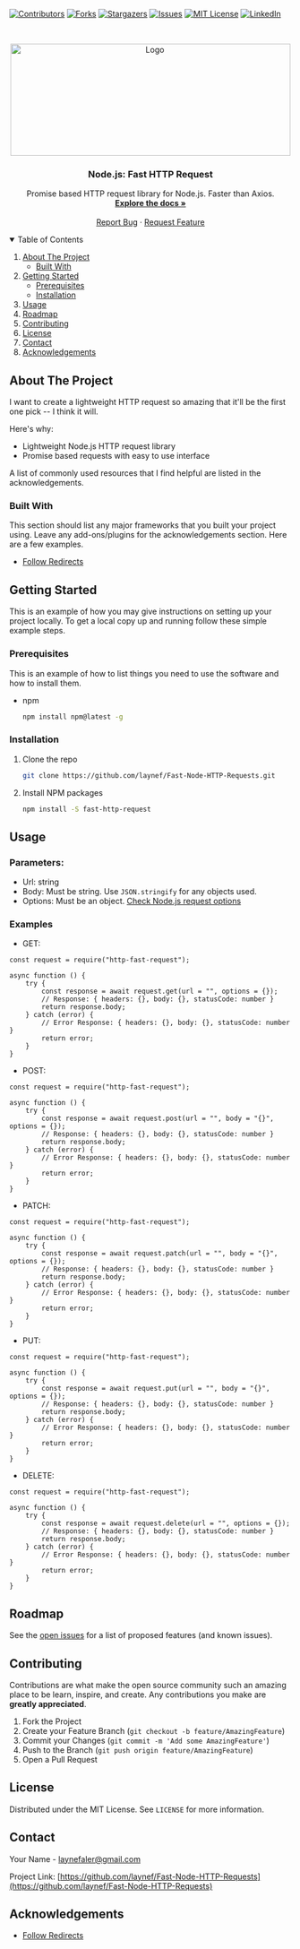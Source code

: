 <!--
*** Thanks for checking out the Best-README-Template. If you have a suggestion
*** that would make this better, please fork the repo and create a pull request
*** or simply open an issue with the tag "enhancement".
*** Thanks again! Now go create something AMAZING! :D
-->



<!-- PROJECT SHIELDS -->
<!--
*** I'm using markdown "reference style" links for readability.
*** Reference links are enclosed in brackets [ ] instead of parentheses ( ).
*** See the bottom of this document for the declaration of the reference variables
*** for contributors-url, forks-url, etc. This is an optional, concise syntax you may use.
*** https://www.markdownguide.org/basic-syntax/#reference-style-links
-->
[![Contributors][contributors-shield]][contributors-url]
[![Forks][forks-shield]][forks-url]
[![Stargazers][stars-shield]][stars-url]
[![Issues][issues-shield]][issues-url]
[![MIT License][license-shield]][license-url]
[![LinkedIn][linkedin-shield]][linkedin-url]



<!-- PROJECT LOGO -->
<br />
<p align="center">
  <a href="https://github.com/laynef/Fast-Node-HTTP-Requests">
    <img src="https://www.hostingadvice.com/wp-content/uploads/2018/09/node-js-logo.jpg" alt="Logo" width="500" height="200">
  </a>

  <h3 align="center">Node.js: Fast HTTP Request</h3>

  <p align="center">
    Promise based HTTP request library for Node.js. Faster than Axios.
    <br />
    <a href="https://github.com/laynef/Fast-Node-HTTP-Requests"><strong>Explore the docs »</strong></a>
    <br />
    <br />
    <a href="https://github.com/laynef/Fast-Node-HTTP-Requests/issues">Report Bug</a>
    ·
    <a href="https://github.com/laynef/Fast-Node-HTTP-Requests/issues">Request Feature</a>
  </p>
</p>



<!-- TABLE OF CONTENTS -->
<details open="open">
  <summary>Table of Contents</summary>
  <ol>
    <li>
      <a href="#about-the-project">About The Project</a>
      <ul>
        <li><a href="#built-with">Built With</a></li>
      </ul>
    </li>
    <li>
      <a href="#getting-started">Getting Started</a>
      <ul>
        <li><a href="#prerequisites">Prerequisites</a></li>
        <li><a href="#installation">Installation</a></li>
      </ul>
    </li>
    <li><a href="#usage">Usage</a></li>
    <li><a href="#roadmap">Roadmap</a></li>
    <li><a href="#contributing">Contributing</a></li>
    <li><a href="#license">License</a></li>
    <li><a href="#contact">Contact</a></li>
    <li><a href="#acknowledgements">Acknowledgements</a></li>
  </ol>
</details>



<!-- ABOUT THE PROJECT -->
## About The Project

I want to create a lightweight HTTP request so amazing that it'll be the first one pick -- I think it will.

Here's why:
* Lightweight Node.js HTTP request library
* Promise based requests with easy to use interface

A list of commonly used resources that I find helpful are listed in the acknowledgements.

### Built With

This section should list any major frameworks that you built your project using. Leave any add-ons/plugins for the acknowledgements section. Here are a few examples.
* [Follow Redirects](https://www.npmjs.com/package/follow-redirects)



<!-- GETTING STARTED -->
## Getting Started

This is an example of how you may give instructions on setting up your project locally.
To get a local copy up and running follow these simple example steps.

### Prerequisites

This is an example of how to list things you need to use the software and how to install them.
* npm
  ```sh
  npm install npm@latest -g
  ```

### Installation

1. Clone the repo
   ```sh
   git clone https://github.com/laynef/Fast-Node-HTTP-Requests.git
   ```
2. Install NPM packages
   ```sh
   npm install -S fast-http-request
   ```



<!-- USAGE EXAMPLES -->
## Usage


### Parameters:

- Url: string
- Body: Must be string. Use `JSON.stringify` for any objects used.
- Options: Must be an object. [Check Node.js request options](https://nodejs.org/dist/latest-v14.x/docs/api/http.html#http_http_request_options_callback)

### Examples

- GET:

```
const request = require("http-fast-request");

async function () {
    try {
        const response = await request.get(url = "", options = {});
        // Response: { headers: {}, body: {}, statusCode: number }
        return response.body;
    } catch (error) {
        // Error Response: { headers: {}, body: {}, statusCode: number }
        return error;
    }
}
```


- POST:

```
const request = require("http-fast-request");

async function () {
    try {
        const response = await request.post(url = "", body = "{}", options = {});
        // Response: { headers: {}, body: {}, statusCode: number }
        return response.body;
    } catch (error) {
        // Error Response: { headers: {}, body: {}, statusCode: number }
        return error;
    }
}
```


- PATCH:

```
const request = require("http-fast-request");

async function () {
    try {
        const response = await request.patch(url = "", body = "{}", options = {});
        // Response: { headers: {}, body: {}, statusCode: number }
        return response.body;
    } catch (error) {
        // Error Response: { headers: {}, body: {}, statusCode: number }
        return error;
    }
}
```


- PUT:

```
const request = require("http-fast-request");

async function () {
    try {
        const response = await request.put(url = "", body = "{}", options = {});
        // Response: { headers: {}, body: {}, statusCode: number }
        return response.body;
    } catch (error) {
        // Error Response: { headers: {}, body: {}, statusCode: number }
        return error;
    }
}
```


- DELETE:

```
const request = require("http-fast-request");

async function () {
    try {
        const response = await request.delete(url = "", options = {});
        // Response: { headers: {}, body: {}, statusCode: number }
        return response.body;
    } catch (error) {
        // Error Response: { headers: {}, body: {}, statusCode: number }
        return error;
    }
}
```

<!-- ROADMAP -->
## Roadmap

See the [open issues](https://github.com/laynef/Fast-Node-HTTP-Requests/issues) for a list of proposed features (and known issues).



<!-- CONTRIBUTING -->
## Contributing

Contributions are what make the open source community such an amazing place to be learn, inspire, and create. Any contributions you make are **greatly appreciated**.

1. Fork the Project
2. Create your Feature Branch (`git checkout -b feature/AmazingFeature`)
3. Commit your Changes (`git commit -m 'Add some AmazingFeature'`)
4. Push to the Branch (`git push origin feature/AmazingFeature`)
5. Open a Pull Request



<!-- LICENSE -->
## License

Distributed under the MIT License. See `LICENSE` for more information.



<!-- CONTACT -->
## Contact

Your Name - laynefaler@gmail.com

Project Link: [https://github.com/laynef/Fast-Node-HTTP-Requests](https://github.com/laynef/Fast-Node-HTTP-Requests)



<!-- ACKNOWLEDGEMENTS -->
## Acknowledgements
* [Follow Redirects](https://github.com/laynef/Fast-Node-HTTP-Requests)



<!-- MARKDOWN LINKS & IMAGES -->
<!-- https://www.markdownguide.org/basic-syntax/#reference-style-links -->
[linkedin-url]: https://linkedin.com/in/laynefaler
[contributors-shield]: https://img.shields.io/github/contributors/othneildrew/Best-README-Template.svg?style=for-the-badge
[contributors-url]: https://github.com/laynef/Fast-Node-HTTP-Requests/graphs/contributors
[forks-shield]: https://img.shields.io/github/forks/othneildrew/Best-README-Template.svg?style=for-the-badge
[forks-url]: https://github.com/laynef/Fast-Node-HTTP-Requests/network/members
[stars-shield]: https://img.shields.io/github/stars/othneildrew/Best-README-Template.svg?style=for-the-badge
[stars-url]: https://github.com/laynef/Fast-Node-HTTP-Requests/stargazers
[issues-shield]: https://img.shields.io/github/issues/othneildrew/Best-README-Template.svg?style=for-the-badge
[issues-url]: https://github.com/laynef/Fast-Node-HTTP-Requests/issues
[license-shield]: https://img.shields.io/github/license/othneildrew/Best-README-Template.svg?style=for-the-badge
[license-url]: https://github.com/laynef/Fast-Node-HTTP-Requests/blob/master/LICENSE.txt
[linkedin-shield]: https://img.shields.io/badge/-LinkedIn-black.svg?style=for-the-badge&logo=linkedin&colorB=555